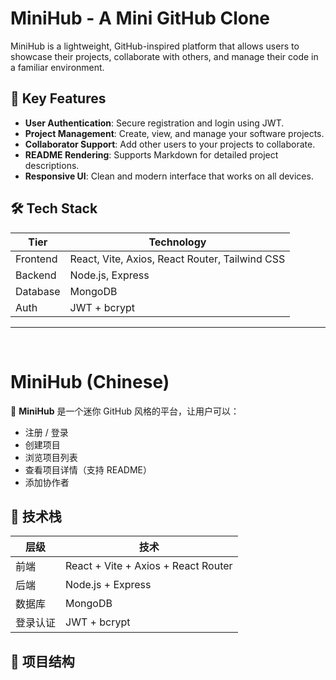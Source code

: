 # MiniHub - A Mini GitHub Clone

MiniHub is a lightweight, GitHub-inspired platform that allows users to showcase their projects, collaborate with others, and manage their code in a familiar environment.

## 🌟 Key Features

-   **User Authentication**: Secure registration and login using JWT.
-   **Project Management**: Create, view, and manage your software projects.
-   **Collaborator Support**: Add other users to your projects to collaborate.
-   **README Rendering**: Supports Markdown for detailed project descriptions.
-   **Responsive UI**: Clean and modern interface that works on all devices.

## 🛠️ Tech Stack

| Tier      | Technology                               |
| --------- | ---------------------------------------- |
| Frontend  | React, Vite, Axios, React Router, Tailwind CSS |
| Backend   | Node.js, Express                         |
| Database  | MongoDB                                  |
| Auth      | JWT + bcrypt                             |


---
<br>

# MiniHub (Chinese)

🧩 **MiniHub** 是一个迷你 GitHub 风格的平台，让用户可以：
- 注册 / 登录
- 创建项目  
- 浏览项目列表
- 查看项目详情（支持 README）
- 添加协作者

## 🧱 技术栈

| 层级 | 技术 |
|------|------|
| 前端 | React + Vite + Axios + React Router |
| 后端 | Node.js + Express |
| 数据库 | MongoDB |
| 登录认证 | JWT + bcrypt |

## 📁 项目结构
